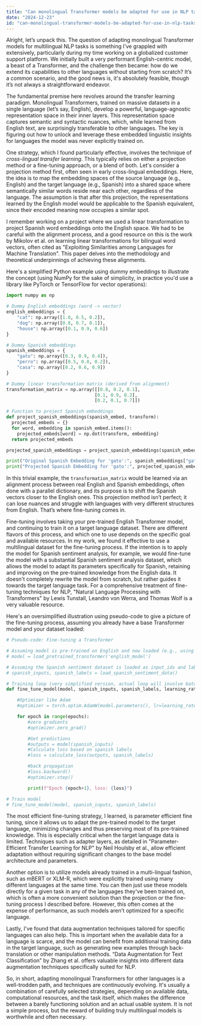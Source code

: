 ```yaml
---
title: "Can monolingual Transformer models be adapted for use in NLP tasks with other languages?"
date: "2024-12-23"
id: "can-monolingual-transformer-models-be-adapted-for-use-in-nlp-tasks-with-other-languages"
---
```


Alright, let’s unpack this. The question of adapting monolingual Transformer models for multilingual NLP tasks is something I've grappled with extensively, particularly during my time working on a globalized customer support platform. We initially built a very performant English-centric model, a beast of a Transformer, and the challenge then became: how do we extend its capabilities to other languages without starting from scratch? It’s a common scenario, and the good news is, it's absolutely feasible, though it’s not always a straightforward endeavor.

The fundamental premise here revolves around the transfer learning paradigm. Monolingual Transformers, trained on massive datasets in a single language (let’s say, English), develop a powerful, language-agnostic representation space in their inner layers. This representation space captures semantic and syntactic nuances, which, while learned from English text, are surprisingly transferable to other languages. The key is figuring out how to unlock and leverage these embedded linguistic insights for languages the model was never explicitly trained on.

One strategy, which I found particularly effective, involves the technique of *cross-lingual transfer learning*. This typically relies on either a projection method or a fine-tuning approach, or a blend of both. Let's consider a projection method first, often seen in early cross-lingual embeddings. Here, the idea is to map the embedding spaces of the source language (e.g., English) and the target language (e.g., Spanish) into a shared space where semantically similar words reside near each other, regardless of the language. The assumption is that after this projection, the representations learned by the English model would be applicable to the Spanish equivalent, since their encoded meaning now occupies a similar spot.

I remember working on a project where we used a linear transformation to project Spanish word embeddings onto the English space. We had to be careful with the alignment process, and a good resource on this is the work by Mikolov et al. on learning linear transformations for bilingual word vectors, often cited as "Exploiting Similarities among Languages for Machine Translation". This paper delves into the methodology and theoretical underpinnings of achieving these alignments.

Here's a simplified Python example using dummy embeddings to illustrate the concept (using NumPy for the sake of simplicity, in practice you'd use a library like PyTorch or TensorFlow for vector operations):

```python
import numpy as np

# Dummy English embeddings (word -> vector)
english_embeddings = {
    "cat": np.array([1.0, 0.5, 0.2]),
    "dog": np.array([0.8, 0.7, 0.1]),
    "house": np.array([0.1, 0.9, 0.6])
}

# Dummy Spanish embeddings
spanish_embeddings = {
    "gato": np.array([0.3, 0.9, 0.4]),
    "perro": np.array([0.5, 0.8, 0.2]),
    "casa": np.array([0.2, 0.6, 0.9])
}

# Dummy linear transformation matrix (derived from alignment)
transformation_matrix = np.array([[0.8, 0.2, 0.1],
                                 [0.1, 0.9, 0.3],
                                 [0.2, 0.1, 0.7]])

# Function to project Spanish embeddings
def project_spanish_embeddings(spanish_embed, transform):
  projected_embeds = {}
  for word, embedding in spanish_embed.items():
    projected_embeds[word] = np.dot(transform, embedding)
  return projected_embeds

projected_spanish_embeddings = project_spanish_embeddings(spanish_embeddings, transformation_matrix)

print("Original Spanish Embedding for 'gato':", spanish_embeddings["gato"])
print("Projected Spanish Embedding for 'gato':", projected_spanish_embeddings["gato"])
```

In this trivial example, the `transformation_matrix` would be learned via an alignment process between real English and Spanish embeddings, often done with a parallel dictionary, and its purpose is to shift the Spanish vectors closer to the English ones. This projection method isn’t perfect; it can lose nuances and struggle with languages with very different structures from English. That’s where fine-tuning comes in.

Fine-tuning involves taking your pre-trained English Transformer model, and continuing to train it on a target language dataset. There are different flavors of this process, and which one to use depends on the specific goal and available resources. In my work, we found it effective to use a multilingual dataset for the fine-tuning process. If the intention is to apply the model for Spanish sentiment analysis, for example, we would fine-tune the model with a substantial Spanish sentiment analysis dataset, which allows the model to adapt its parameters specifically for Spanish, retaining and improving on the pre-trained knowledge from the English data. It doesn't completely rewrite the model from scratch, but rather guides it towards the target language task. For a comprehensive treatment of fine-tuning techniques for NLP, "Natural Language Processing with Transformers" by Lewis Tunstall, Leandro von Werra, and Thomas Wolf is a very valuable resource.

Here's an oversimplified illustration using pseudo-code to give a picture of the fine-tuning process, assuming you already have a base Transformer model and your dataset loaded:

```python
# Pseudo-code: Fine-tuning a Transformer

# Assuming model is pre-trained on English and now loaded (e.g., using Hugging Face)
# model = load_pretrained_transformer('english_model')

# Assuming the Spanish sentiment dataset is loaded as input_ids and labels
# spanish_inputs, spanish_labels = load_spanish_sentiment_data()

# Training loop (very simplified version, actual loop will involve batching, optimizer etc.)
def fine_tune_model(model, spanish_inputs, spanish_labels, learning_rate = 1e-5, epochs=3):

    #Optimizer like Adam
    #optimizer = torch.optim.AdamW(model.parameters(), lr=learning_rate)

    for epoch in range(epochs):
        #zero gradients
        #optimizer.zero_grad()

        #Get predictions
        #outputs = model(spanish_inputs)
        #Calculate loss based on spanish labels
        #loss = calculate_loss(outputs, spanish_labels)

        #back propagation
        #loss.backward()
        #optimizer.step()

        print(f"Epoch {epoch+1}, loss: {loss}")

# Train model
# fine_tune_model(model, spanish_inputs, spanish_labels)
```
The most efficient fine-tuning strategy, I learned, is parameter efficient fine tuning, since it allows us to adapt the pre-trained model to the target language, minimizing changes and thus preserving most of its pre-trained knowledge. This is especially critical when the target language data is limited. Techniques such as adapter layers, as detailed in "Parameter-Efficient Transfer Learning for NLP" by Neil Houlsby et al., allow efficient adaptation without requiring significant changes to the base model architecture and parameters.

Another option is to utilize models already trained in a multi-lingual fashion, such as mBERT or XLM-R, which were explicitly trained using many different languages at the same time. You can then just use these models directly for a given task in any of the languages they've been trained on, which is often a more convenient solution than the projection or the fine-tuning process I described before. However, this often comes at the expense of performance, as such models aren't optimized for a specific language.

Lastly, I've found that data augmentation techniques tailored for specific languages can also help. This is important when the available data for a language is scarce, and the model can benefit from additional training data in the target language, such as generating new examples through back-translation or other manipulation methods. “Data Augmentation for Text Classification” by Zhang et al. offers valuable insights into different data augmentation techniques specifically suited for NLP.

So, in short, adapting monolingual Transformers for other languages is a well-trodden path, and techniques are continuously evolving. It's usually a combination of carefully selected strategies, depending on available data, computational resources, and the task itself, which makes the difference between a barely functioning solution and an actual usable system. It is not a simple process, but the reward of building truly multilingual models is worthwhile and often necessary.

